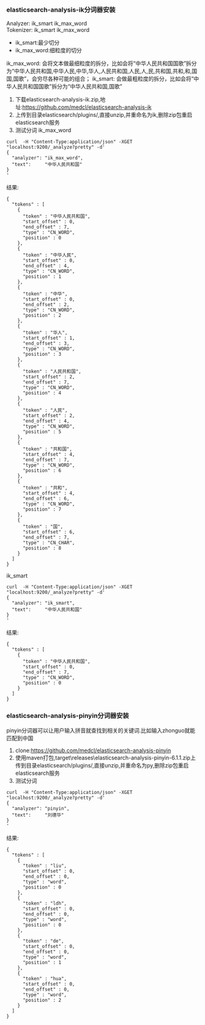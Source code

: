 ### elasticsearch-analysis-ik分词器安装

Analyzer:  ik_smart  ik_max_word   
Tokenizer: ik_smart  ik_max_word  
* ik_smart:最少切分
* ik_max_word:细粒度的切分

ik_max_word: 会将文本做最细粒度的拆分，比如会将“中华人民共和国国歌”拆分为“中华人民共和国,中华人民,中华,华人,人民共和国,人民,人,民,共和国,共和,和,国国,国歌”，会穷尽各种可能的组合；
ik_smart: 会做最粗粒度的拆分，比如会将“中华人民共和国国歌”拆分为“中华人民共和国,国歌”

1. 下载elasticsearch-analysis-ik.zip,地址:https://github.com/medcl/elasticsearch-analysis-ik
2. 上传到目录elasticsearch/plugins/,直接unzip,并重命名为ik,删除zip包重启elasticsearch服务
3. 测试分词
ik_max_word
```
curl  -H "Content-Type:application/json" -XGET "localhost:9200/_analyze?pretty" -d'
{
  "analyzer": "ik_max_word",
  "text":     "中华人民共和国"
}
'
```
结果:
```
{
  "tokens" : [
    {
      "token" : "中华人民共和国",
      "start_offset" : 0,
      "end_offset" : 7,
      "type" : "CN_WORD",
      "position" : 0
    },
    {
      "token" : "中华人民",
      "start_offset" : 0,
      "end_offset" : 4,
      "type" : "CN_WORD",
      "position" : 1
    },
    {
      "token" : "中华",
      "start_offset" : 0,
      "end_offset" : 2,
      "type" : "CN_WORD",
      "position" : 2
    },
    {
      "token" : "华人",
      "start_offset" : 1,
      "end_offset" : 3,
      "type" : "CN_WORD",
      "position" : 3
    },
    {
      "token" : "人民共和国",
      "start_offset" : 2,
      "end_offset" : 7,
      "type" : "CN_WORD",
      "position" : 4
    },
    {
      "token" : "人民",
      "start_offset" : 2,
      "end_offset" : 4,
      "type" : "CN_WORD",
      "position" : 5
    },
    {
      "token" : "共和国",
      "start_offset" : 4,
      "end_offset" : 7,
      "type" : "CN_WORD",
      "position" : 6
    },
    {
      "token" : "共和",
      "start_offset" : 4,
      "end_offset" : 6,
      "type" : "CN_WORD",
      "position" : 7
    },
    {
      "token" : "国",
      "start_offset" : 6,
      "end_offset" : 7,
      "type" : "CN_CHAR",
      "position" : 8
    }
  ]
}
```
ik_smart
```
curl  -H "Content-Type:application/json" -XGET "localhost:9200/_analyze?pretty" -d'
{
  "analyzer": "ik_smart",
  "text":     "中华人民共和国"
}
'
```
结果:
```
{
  "tokens" : [
    {
      "token" : "中华人民共和国",
      "start_offset" : 0,
      "end_offset" : 7,
      "type" : "CN_WORD",
      "position" : 0
    }
  ]
}
```

### elasticsearch-analysis-pinyin分词器安装
pinyin分词器可以让用户输入拼音就查找到相关的关键词.比如输入zhonguo就能匹配到中国
1. clone:https://github.com/medcl/elasticsearch-analysis-pinyin
2. 使用maven打包,target\releases\elasticsearch-analysis-pinyin-6.1.1.zip上传到目录elasticsearch/plugins/,直接unzip,并重命名为py,删除zip包重启elasticsearch服务
3. 测试分词
```
curl  -H "Content-Type:application/json" -XGET "localhost:9200/_analyze?pretty" -d'
{
  "analyzer": "pinyin",
  "text":     "刘德华"
}
'
```
结果:
```
{
  "tokens" : [
    {
      "token" : "liu",
      "start_offset" : 0,
      "end_offset" : 0,
      "type" : "word",
      "position" : 0
    },
    {
      "token" : "ldh",
      "start_offset" : 0,
      "end_offset" : 0,
      "type" : "word",
      "position" : 0
    },
    {
      "token" : "de",
      "start_offset" : 0,
      "end_offset" : 0,
      "type" : "word",
      "position" : 1
    },
    {
      "token" : "hua",
      "start_offset" : 0,
      "end_offset" : 0,
      "type" : "word",
      "position" : 2
    }
  ]
}
```